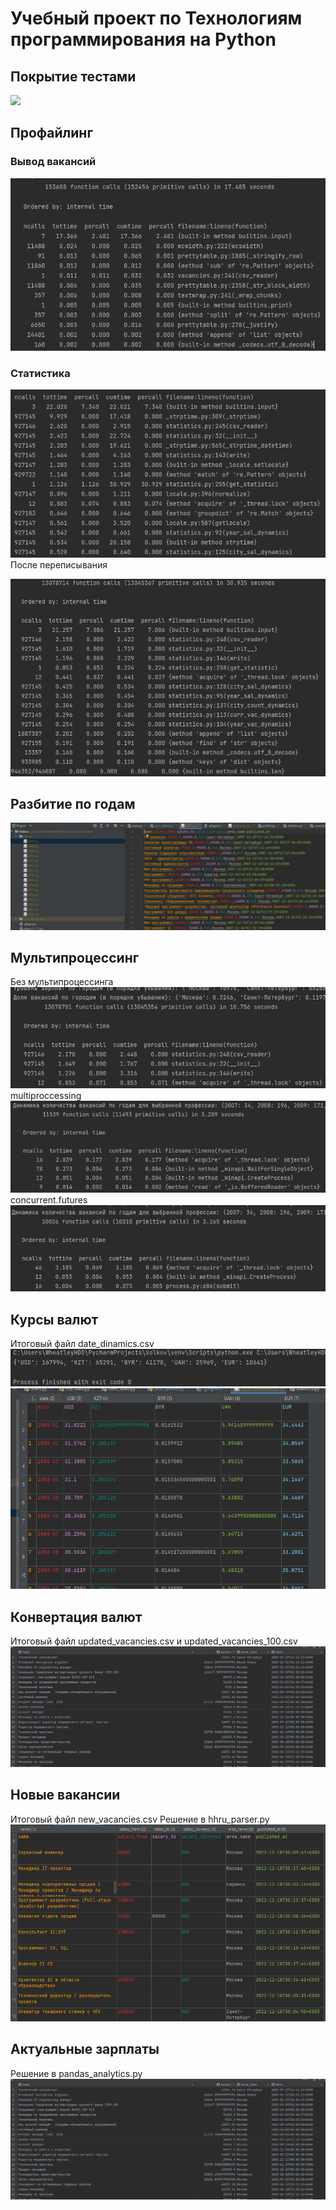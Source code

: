 # Учебный проект по Технологиям программирования на Python
## Покрытие тестами
![](https://i.imgur.com/KMuOQgx.png)
## Профайлинг
### Вывод вакансий
![img.png](images/img_0.png)
### Статистика
![img_1.png](images/img_1.png)
После переписывания

![img_2.png](images/img_2.png)
## Разбитие по годам
![img](images/img.png)

## Мультипроцессинг
Без мультипроцессинга
![](images/img_3.png)
multiproccessing
![](images/img_4.png)
concurrent.futures
![](images/img_5.png)

## Курсы валют
Итоговый файл date_dinamics.csv
![](images/img_6.png)
![](images/img_7.png)

## Конвертация валют
Итоговый файл updated_vacancies.csv и updated_vacancies_100.csv
![](images/img_8.png)

## Новые вакансии
Итоговый файл new_vacancies.csv
Решение в hhru_parser.py
![](images/img_9.png)

## Актуальные зарплаты
Решение в pandas_analytics.py
![](images/img_8.png)
